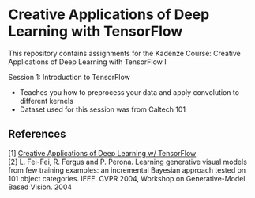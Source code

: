 # Creative Applications of Deep Learning with TensorFlow

This repository contains assignments for the Kadenze Course: Creative Applications of Deep Learning with TensorFlow I

Session 1: Introduction to TensorFlow  
- Teaches you how to preprocess your data and apply convolution to different kernels  
- Dataset used for this session was from Caltech 101  

 ## References
 [1] <a href="https://www.kadenze.com/courses/creative-applications-of-deep-learning-with-tensorflow/info">Creative Applications of Deep Learning w/ TensorFlow</a>  
 [2] L. Fei-Fei, R. Fergus and P. Perona. Learning generative visual models from few training examples: an incremental Bayesian approach tested on 101 object categories. IEEE. CVPR 2004, Workshop on Generative-Model Based Vision. 2004  
